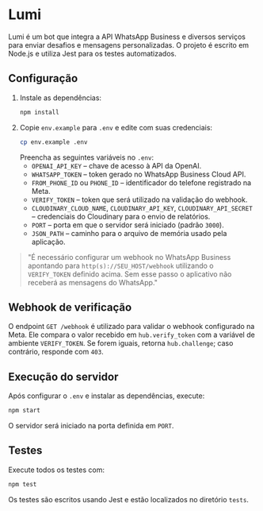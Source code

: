 # Lumi

Lumi é um bot que integra a API WhatsApp Business e diversos serviços para enviar desafios e mensagens personalizadas. O projeto é escrito em Node.js e utiliza Jest para os testes automatizados.

## Configuração

1. Instale as dependências:
   ```bash
   npm install
   ```
2. Copie `env.example` para `.env` e edite com suas credenciais:
   ```bash
   cp env.example .env
   ```
   Preencha as seguintes variáveis no `.env`:
   - `OPENAI_API_KEY` &ndash; chave de acesso à API da OpenAI.
   - `WHATSAPP_TOKEN` &ndash; token gerado no WhatsApp Business Cloud API.
   - `FROM_PHONE_ID` ou `PHONE_ID` &ndash; identificador do telefone registrado na Meta.
   - `VERIFY_TOKEN` &ndash; token que será utilizado na validação do webhook.
   - `CLOUDINARY_CLOUD_NAME`, `CLOUDINARY_API_KEY`, `CLOUDINARY_API_SECRET` &ndash; credenciais do Cloudinary para o envio de relatórios.
   - `PORT` &ndash; porta em que o servidor será iniciado (padrão `3000`).
   - `JSON_PATH` &ndash; caminho para o arquivo de memória usado pela aplicação.

> "É necessário configurar um webhook no WhatsApp Business apontando para `http(s)://SEU_HOST/webhook` utilizando o `VERIFY_TOKEN` definido acima. Sem esse passo o aplicativo não receberá as mensagens do WhatsApp."

## Webhook de verificação

O endpoint `GET /webhook` é utilizado para validar o webhook configurado na Meta. Ele compara o valor recebido em `hub.verify_token` com a variável de ambiente `VERIFY_TOKEN`.
Se forem iguais, retorna `hub.challenge`; caso contrário, responde com `403`.

## Execução do servidor

Após configurar o `.env` e instalar as dependências, execute:

```bash
npm start
```

O servidor será iniciado na porta definida em `PORT`.

## Testes

Execute todos os testes com:

```bash
npm test
```

Os testes são escritos usando Jest e estão localizados no diretório `tests`.
